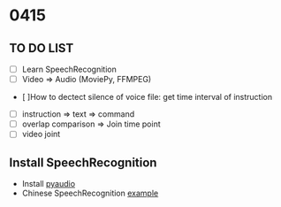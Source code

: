 # 0415

## TO DO LIST
- [ ] Learn SpeechRecognition
- [ ] Video => Audio (MoviePy, FFMPEG)
- [ ]How to dectect silence of voice file: get time interval of instruction
- [ ] instruction => text => command
- [ ] overlap comparison => Join time point
- [ ] video joint

## Install SpeechRecognition
- Install [pyaudio](https://anaconda.org/anaconda/pyaudio)
- Chinese SpeechRecognition [example](https://markjong001.pixnet.net/blog/post/246140004)

